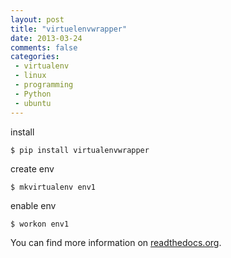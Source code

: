 ```yaml
---
layout: post
title: "virtuelenvwrapper"
date: 2013-03-24
comments: false
categories:
 - virtualenv
 - linux
 - programming
 - Python
 - ubuntu
---
```



install  

    $ pip install virtualenvwrapper

create env
    
    $ mkvirtualenv env1

enable env

    $ workon env1

You can find more information on [readthedocs.org](http://virtualenvwrapper.readthedocs.org/en/latest/).